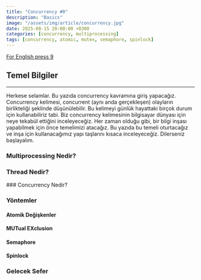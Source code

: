```yaml
---
title: "Concurrency #0"
description: "Basics"
image: "/assets/img/article/concurrency.jpg"
date: 2025-08-15 20:00:00 +0300
categories: [concurrency, multiprocessing]
tags: [concurrency, atomic, mutex, semaphore, spinlock]     
---
```

[For English press 9](#basics)

## Temel Bilgiler
***

Herkese selamlar. Bu yazıda concurrency kavramına giriş yapacağız. Concurrency kelimesi, concurrent (aynı anda gerçekleşen) olayların birlikteliği şeklinde düşünülebilir. Bu kelimeyi günlük hayattaki birçok durum için kullanabiliriz tabi. Biz concurrency kelimesinin bilgisayar dünyası için neye tekabül ettiğini inceleyeceğiz. Her zaman olduğu gibi, bir bilgi inşası yapabilmek için önce temelimizi atacağız. Bu yazıda bu temeli oturtacağız ve inşa için kullanacağımız yapı taşlarını kısaca inceleyeceğiz. Dilerseniz başlayalım.

### Multiprocessing Nedir?



### Thread Nedir?

### Concurrency Nedir?

### Yöntemler

#### Atomik Değişkenler

#### MUTual EXclusion

#### Semaphore

#### Spinlock

### Gelecek Sefer

